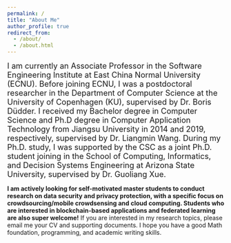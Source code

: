 ```yaml
---
permalink: /
title: "About Me"
author_profile: true
redirect_from: 
  - /about/
  - /about.html
---
```


<font size="4">I am currently an Associate Professor in the Software Engineering Institute at East China Normal University (ECNU). Before joining ECNU, I was a postdoctoral researcher in the Department of Computer Science at the University of Copenhagen (KU), supervised by Dr. Boris Düdder. I received my Bachelor degree in Computer Science and Ph.D degree in Computer Application Technology from Jiangsu University in 2014 and 2019, respectively, supervised by Dr. Liangmin Wang. During my Ph.D. study, I was supported by the CSC as a joint Ph.D. student joining in the School of Computing, Informatics, and Decision Systems Engineering at Arizona State University, supervised by Dr. Guoliang Xue.</font>

**I am actively looking for self-motivated master students to conduct research on data security and privacy protection, with a specific focus on crowdsourcing/mobile crowdsensing and cloud computing. Students who are interested in blockchain-based applications and federated learning are also super welcome!** If you are interested in my research topics, please email me your CV and supporting documents. I hope you have a good Math foundation, programming, and academic writing skills. 

